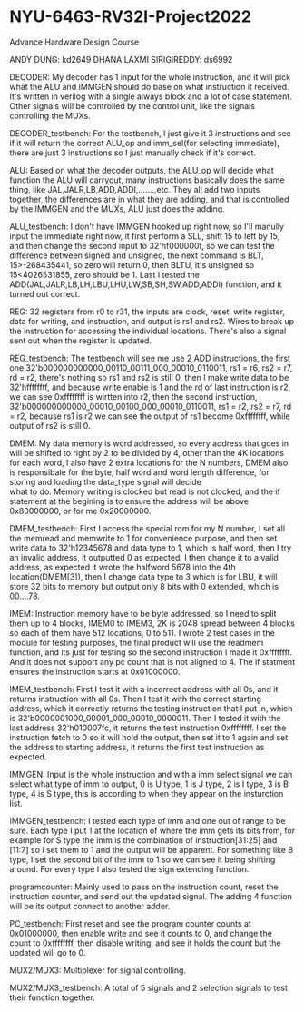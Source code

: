 # NYU-6463-RV32I-Project2022
Advance Hardware Design Course 

ANDY DUNG: kd2649
DHANA LAXMI SIRIGIREDDY: ds6992


DECODER: 
My decoder has 1 input for the whole instruction, and it will pick what the ALU and IMMGEN should do base on what instruction it received. It's written in verilog with a 
single always block and a lot of case statement. Other signals will be controlled by the control unit, like the signals controlling the MUXs.

DECODER_testbench:
For the testbench, I just give it 3 instructions and see if it will return the correct ALU_op and imm_sel(for selecting immediate), there are just 3 instructions so I just 
manually check if it's correct.


ALU:
Based on what the decoder outputs, the ALU_op will decide what function the ALU will carryout, many instructions basically does the same thing, like 
JAL,JALR,LB,ADD,ADDI,.......,etc. They all add two inputs together, the differences are in what they are adding, and that is controlled by the IMMGEN and the MUXs, 
ALU just does the adding.

ALU_testbench:
I don't have IMMGEN hooked up right now, so I'll manully input the immediate right now, it first perform a SLL, shift 15 to left by 15, and then change the second input to 
32'hf000000f, so we can test the difference between signed and unsigned, the next command is BLT, 15>-268435441, so zero will return 0, then BLTU, it's unsigned so 
15<4026531855, zero should be 1. Last I tested the ADD(JAL,JALR,LB,LH,LBU,LHU,LW,SB,SH,SW,ADD,ADDI) function, and it turned out correct.


REG:
32 registers from r0 to r31, the inputs are clock, reset, write register, data for writing, and instruction, and output is rs1 and rs2. Wires to break up the instruction for accessing
the individual locations. There's also a signal sent out when the register is updated.

REG_testbench:
The testbench will see me use 2 ADD instructions, the first one 32'b000000000000_00110_00111_000_00010_0110011, rs1 = r6, rs2 = r7, rd = r2, there's nothing so rs1 and rs2 is still 0,
then I make write data to be 32'hffffffff, and because write enable is 1 and the rd of last instruction is r2, we can see 0xffffffff is wirtten into r2, then the second instruction,
32'b000000000000_00010_00100_000_00010_0110011, rs1 = r2, rs2 = r7, rd = r2, because rs1 is r2 we can see the output of rs1 become 0xffffffff, while output of rs2 is still 0.


DMEM:
My data memory is word addressed, so every address that goes in will be shifted to right by 2 to be divided by 4, other than the 4K locations for each word, I also have 2 
extra locations for the N numbers, DMEM also is responsibale for the byte, half word and word length difference, for storing and loading the data_type signal will decide  
what to do. Memory writing is clocked but read is not clocked, and the if statement at the begining is to ensure the address will be above 0x80000000, or for me 0x20000000.

DMEM_testbench:
First I access the special rom for my N number, I set all the memread and memwrite to 1 for convenience purpose, and then set write data to 32'h12345678 and data type to 1,
which is half word, then I try an invalid address, it outputted 0 as expected. I then change it to a valid address, as expected it wrote the halfword 5678 into the 4th 
location(DMEM[3]), then I change data type to 3 which is for LBU, it will store 32 bits to memory but output only 8 bits with 0 extended, which is 00....78.


IMEM:
Instruction memory have to be byte addressed, so I need to split them up to 4 blocks, IMEM0 to IMEM3, 2K is 2048 spread between 4 blocks so each of them have 512 locations, 0 to 511.
I wrote 2 test cases in the module for testing purposes, the final product will use the readmem function, and its just for testing so the second instruction I made it 0xffffffff. And
it does not support any pc count that is not aligned to 4. The if statment ensures the instruction starts at 0x01000000.

IMEM_testbench:
First I test it with a incorrect address with all 0s, and it returns instruction with all 0s. Then I test it with the correct starting address, which it correctly returns the testing
instruction that I put in, which is 32'b0000001000_00001_000_00010_0000011. Then I tested it with the last address 32'h010007fc, it returns the test instruction 0xffffffff. I set the 
instruction fetch to 0 so it will hold the output, then set it to 1 again and set the address to starting address, it returns the first test instruction as expected.


IMMGEN:
Input is the whole instruction and with a imm select signal we can select what type of imm to output, 0 is U type, 1 is J type, 2 is I type, 3 is B type, 4 is S type, this is according
to when they appear on the insturction list.

IMMGEN_testbench:
I tested each type of imm and one out of range to be sure. Each type I put 1 at the location of where the imm gets its bits from, for example for S type the imm is the combination of 
instruction[31:25] and [11:7] so I set them to 1 and the output will be apparent. For something like B type, I set the second bit of the imm to 1 so we can see it being shifting around.
For every type I also tested the sign extending function.


programcounter:
Mainly used to pass on the instruction count, reset the instruction counter, and send out the updated signal. The adding 4 function will be its output connect to another adder.

PC_testbench:
First reset and see the program counter counts at 0x01000000, then enable write and see it counts to 0, and change the count to 0xffffffff, then disable writing, and see it holds the
count but the updated will go to 0.


MUX2/MUX3:
Multiplexer for signal controlling.

MUX2/MUX3_testbench:
A total of 5 signals and 2 selection signals to test their function together.
